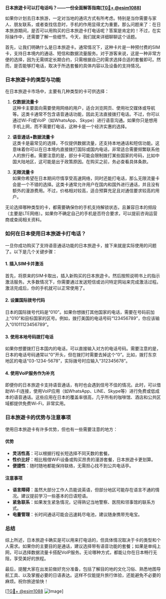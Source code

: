 **日本旅遊卡可以打电话吗？——一份全面解答指南[[TG💪+ @esim1088](https://t.me/s/esim1088)]**

如果你计划去日本旅游，一定对当地的通讯方式有所考虑。特别是当你需要与家人、朋友联系，或者查找信息时，手机的作用显得尤为重要。那么问题来了：在日本旅游期间，是否可以用购买的日本旅遊卡打电话呢？答案是肯定的！不过，在实际操作中，还需要了解一些细节。今天，我们就来详细聊聊这个话题。

首先，让我们明确什么是日本旅遊卡。通常情况下，这种卡片是一种预付费的SIM卡，支持日本境内的通话、短信和数据流量服务。对于游客来说，这是一种非常方便的选择，因为无需绑定长期合约，只需根据自己的需求选择合适的套餐即可。然而，是否能够打电话，取决于所选套餐的具体内容以及设备的支持情况。

### **日本旅遊卡的类型与功能**

在日本旅遊卡市场中，主要有几种类型的卡可供选择：

1. **仅数据流量卡**  
   这种卡主要面向需要使用网络的用户，适合浏览网页、使用社交媒体或导航等。这类卡通常不包含语音通话功能，因此无法直接拨打电话。不过，你可以通过Wi-Fi或VoIP（如WhatsApp、Skype）进行语音沟通。如果你只是想用手机上网，而不需要打电话，这种卡是一个经济实惠的选择。

2. **语音通话+数据流量卡**  
   这类卡是最常见的选择，不仅提供数据流量，还支持本地通话和短信功能。这意味着你可以在日本境内直接拨打国际或国内电话，非常适合需要频繁联系他人的旅行者。需要注意的是，部分卡可能会限制拨打某些国家的号码，比如中国大陆地区，这可能是出于政策原因。在购买之前，务必查看具体条款。

3. **无限流量卡**  
   如果你希望在日本期间尽情享受高速网络，同时还能打电话，那么无限流量卡会是一个不错的选择。这类卡通常允许用户在国内和国外进行通话，并且没有额外的漫游费用。不过，价格相对较高，适合预算充足且对通信要求较高的用户。

无论选择哪种类型的卡，都需要确保你的手机支持解锁状态，且兼容日本的频段（主要是LTE网络）。如果你不确定自己的手机是否符合要求，可以提前咨询运营商或查阅相关资料。

### **如何在日本使用日本旅遊卡打电话？**

一旦你成功购买了支持语音通话功能的日本旅遊卡，接下来就是实际使用的问题了。以下是几个关键步骤：

#### **1. 插入SIM卡并激活**
   首先，将原来的SIM卡取出，插入新购买的日本旅遊卡。然后按照说明书上的指示激活服务。大多数情况下，你需要通过发送短信或访问特定网站来完成激活过程。激活完成后，你的手机就可以正常使用了。

#### **2. 设置国际拨号代码**
   日本的国际拨号代码是“010”。如果你想拨打其他国家的电话，需要在号码前加上“010”和目标国家的区号。例如，拨打美国的电话号码“123456789”，你应该输入“01011123456789”。

#### **3. 使用本地号码拨打电话**
   如果你想要拨打日本国内的电话，可以直接输入对方的电话号码。需要注意的是，日本的电话号码通常以“0”开头，但在拨打时需要去掉这个“0”。比如，拨打东京地区的电话“03-1234-5678”，实际拨号时应输入“312345678”。

#### **4. 使用VoIP服务作为补充**
   即便你的日本旅遊卡支持语音通话，有时也会遇到信号不佳的情况。此时，可以借助Wi-Fi连接，使用VoIP应用（如WhatsApp、LINE、Skype等）进行免费或低成本的语音通话。这些应用在日本的覆盖率很高，几乎所有的咖啡馆、酒店和公共区域都提供免费Wi-Fi，非常实用。

### **日本旅遊卡的优势与注意事项**

使用日本旅遊卡有许多优势，但也有一些需要注意的地方：

#### **优势**
- **灵活性高**：可以根据行程长短选择不同天数的套餐。
- **性价比好**：相比租借WiFi设备或购买昂贵的漫游套餐，日本旅遊卡更划算。
- **便捷性**：随时随地都能保持联络，无需担心找不到公共电话亭。

#### **注意事项**
- **语言障碍**：虽然大部分工作人员能说英语，但部分地区可能存在语言不通的情况。建议提前学习一些基本的日语短语。
- **紧急联系**：如果发生紧急情况，记得熟记当地警察、医院和领事馆的联系方式。
- **电量管理**：长时间通话可能会迅速耗尽电池，建议随身携带充电宝。

### **总结**

综上所述，日本旅遊卡确实是可以用来打电话的，但具体情况取决于卡的类型和个人需求。如果你的主要目的是通话，建议选择带有语音功能的套餐；如果是单纯上网，可以选择数据流量卡搭配VoIP服务。无论哪种方式，都能让你在日本畅行无阻，享受美好的旅程。

最后，提醒大家在出发前做好充分准备，包括了解目的地的文化习俗、熟悉地图导航工具、以及掌握必要的日语表达。这样不仅能提升旅行体验，还能避免不必要的麻烦。祝你旅途愉快！

[[TG💪+ @esim1088](https://t.me/s/esim1088) ![Image](https://i.postimg.cc/4NQfJmqS/Snipaste-2025-05-13-00-14-12.png)]